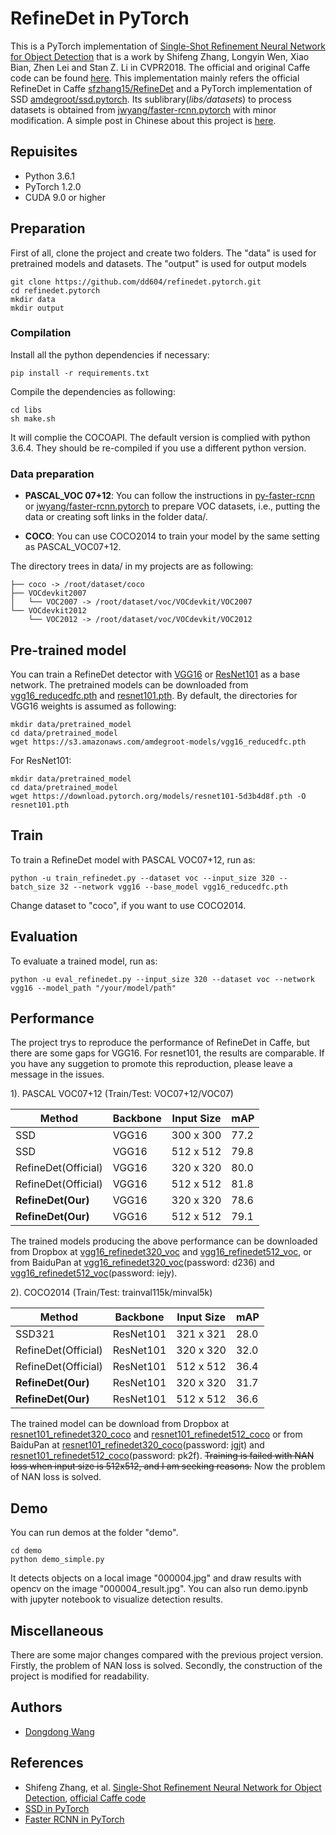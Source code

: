 # RefineDet in PyTorch
This is a PyTorch implementation of [Single-Shot Refinement Neural Network for Object Detection](https://arxiv.org/abs/1711.06897) that is a work by Shifeng Zhang, Longyin Wen, Xiao Bian, Zhen Lei and Stan Z. Li in CVPR2018. The official and original Caffe code can be found [here](https://github.com/sfzhang15/RefineDet).
This implementation mainly refers the official RefineDet in Caffe [sfzhang15/RefineDet](https://github.com/sfzhang15/RefineDet) and a PyTorch implementation of SSD [amdegroot/ssd.pytorch](https://github.com/amdegroot/ssd.pytorch). Its sublibrary(*libs/datasets*) to process datasets is obtained from [jwyang/faster-rcnn.pytorch](https://github.com/jwyang/faster-rcnn.pytorch) with minor modification.
A simple post in Chinese about this project is [here](https://zhuanlan.zhihu.com/p/56800496).

## Repuisites
* Python 3.6.1
* PyTorch 1.2.0
* CUDA 9.0 or higher


## Preparation

First of all, clone the project and create two folders. The "data" is used for pretrained models and datasets. The "output" is used for output models
```
git clone https://github.com/dd604/refinedet.pytorch.git
cd refinedet.pytorch
mkdir data
mkdir output
```
### Compilation
Install all the python dependencies if necessary:
```
pip install -r requirements.txt
```
Compile the dependencies as following:
```
cd libs
sh make.sh
```
It will complie the COCOAPI. The default version is complied with python 3.6.4. They should be re-compiled if you use a different python version.

### Data preparation

* **PASCAL_VOC 07+12**: You can follow the instructions in [py-faster-rcnn](https://github.com/rbgirshick/py-faster-rcnn#beyond-the-demo-installation-for-training-and-testing-models) or [jwyang/faster-rcnn.pytorch](https://github.com/jwyang/faster-rcnn.pytorch) to prepare VOC datasets, i.e., putting the data or creating soft links in the folder data/.

* **COCO**: You can use COCO2014 to train your model by the same setting as PASCAL_VOC07+12.

The directory trees in data/ in my projects are as following:
```Shell
├── coco -> /root/dataset/coco
├── VOCdevkit2007
│   └── VOC2007 -> /root/dataset/voc/VOCdevkit/VOC2007
└── VOCdevkit2012
    └── VOC2012 -> /root/dataset/voc/VOCdevkit/VOC2012
```


## Pre-trained model
You can train a RefineDet detector with [VGG16](https://arxiv.org/abs/1409.1556) or [ResNet101](https://arxiv.org/abs/1512.03385) as a base network. The pretrained models can be downloaded from [vgg16_reducedfc.pth](https://s3.amazonaws.com/amdegroot-models/vgg16_reducedfc.pth) and [resnet101.pth](https://download.pytorch.org/models/resnet101-5d3b4d8f.pth).
By default, the directories for VGG16 weights is assumed as following:
```Shell
mkdir data/pretrained_model
cd data/pretrained_model
wget https://s3.amazonaws.com/amdegroot-models/vgg16_reducedfc.pth
```
For ResNet101:
```Shell
mkdir data/pretrained_model
cd data/pretrained_model
wget https://download.pytorch.org/models/resnet101-5d3b4d8f.pth -O resnet101.pth
```

## Train
To train a RefineDet model with PASCAL VOC07+12, run as:
```
python -u train_refinedet.py --dataset voc --input_size 320 --batch_size 32 --network vgg16 --base_model vgg16_reducedfc.pth 
``` 
Change dataset to "coco", if you want to use COCO2014.

## Evaluation
To evaluate a trained model, run as:
```Shell
python -u eval_refinedet.py --input_size 320 --dataset voc --network vgg16 --model_path "/your/model/path"
```

## Performance
The project trys to reproduce the performance of RefineDet in Caffe, but there are some gaps for VGG16. For resnet101, the results are comparable.
If you have any suggetion to promote this reproduction, please leave a message in the issues.

1). PASCAL VOC07+12 (Train/Test: VOC07+12/VOC07)

|Method |Backbone | Input Size | mAP |
|-------|---------|------------|-----|
|SSD      | VGG16| 300 x 300 | 77.2 |
|SSD      | VGG16| 512 x 512 | 79.8 |
|RefineDet(Official)| VGG16| 320 x 320 | 80.0 |
|RefineDet(Official)| VGG16| 512 x 512 | 81.8 |
|**RefineDet(Our)**| VGG16| 320 x 320 | 78.6 |
|**RefineDet(Our)**| VGG16| 512 x 512 | 79.1 |

The trained models producing the above performance can be downloaded from Dropbox at [vgg16_refinedet320_voc](https://www.dropbox.com/s/gynb405fixwqitv/vgg16_refinedet320_voc_120000.pth?dl=0) and [vgg16_refinedet512_voc](https://www.dropbox.com/s/y527gz2dz4ow0wz/vgg16_refinedet512_voc_120000.pth?dl=0), or from BaiduPan at [vgg16_refinedet320_voc](https://pan.baidu.com/s/1ydhTwuKPONh11NmXXalmuw)(password: d236) and [vgg16_refinedet512_voc](https://pan.baidu.com/s/1e_IPCALi6KvLDT9yv9dMqQ)(password: iejy).

2). COCO2014 (Train/Test: trainval115k/minval5k)

|Method |Backbone | Input Size | mAP |
|-------|---------|------------|-----|
|SSD321      | ResNet101 | 321 x 321 | 28.0 |
|RefineDet(Official)| ResNet101| 320 x 320 | 32.0 |
|RefineDet(Official)| ResNet101| 512 x 512 | 36.4 | 
|**RefineDet(Our)** | ResNet101| 320 x 320 | 31.7 |
|**RefineDet(Our)**| ResNet101| 512 x 512 | 36.6 |

The trained model can be download from Dropbox at [resnet101_refinedet320_coco](https://www.dropbox.com/s/bu8khr18ped59n5/resnet101_refinedet320_coco_400000.pth?dl=0) and [resnet101_refinedet512_coco](https://www.dropbox.com/s/d5wouxm12bp50ke/resnet101_refinedet512_coco_400000.pth?dl=0) or from BaiduPan at [resnet101_refinedet320_coco](https://pan.baidu.com/s/1YIfB2Y4kChpgA4CBJPZ5oA)(password: jgjt) and [resnet101_refinedet512_coco](https://pan.baidu.com/s/1mjO4fv7STQOHwK2JEjOaWw)(password: pk2f).
~~Training is failed with NAN loss when input size is 512x512, and I am seeking reasons.~~ Now the problem of NAN loss is solved.

## Demo
You can run demos at the folder "demo".
```
cd demo
python demo_simple.py
```
It detects objects on a local image "000004.jpg" and draw results with opencv on the image "000004_result.jpg". You can also run demo.ipynb with jupyter notebook to visualize detection results.

## Miscellaneous
There are some major changes compared with the previous project version. Firstly, the problem of NAN loss is solved. Secondly, the construction of the project is modified for readability. 

## Authors
* [Dongdong Wang](https://github.com/dd604)

## References
- Shifeng Zhang, et al. [Single-Shot Refinement Neural Network for Object Detection](https://arxiv.org/abs/1711.06897), [official Caffe code](https://github.com/sfzhang15/RefineDet)
- [SSD in PyTorch](https://github.com/amdegroot/ssd.pytorch)
- [Faster RCNN in PyTorch](https://github.com/jwyang/faster-rcnn.pytorch)
